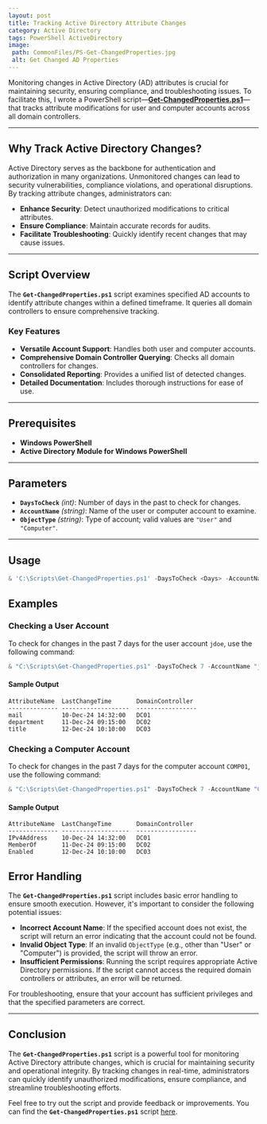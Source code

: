 ```yaml
---
layout: post
title: Tracking Active Directory Attribute Changes
category: Active Directory
tags: PowerShell ActiveDirectory
image:
 path: CommonFiles/PS-Get-ChangedProperties.jpg
 alt: Get Changed AD Properties
---
```

Monitoring changes in Active Directory (AD) attributes is crucial for maintaining security, ensuring compliance, and troubleshooting issues. To facilitate this, I wrote a PowerShell script—**[Get-ChangedProperties.ps1](https://github.com/nativw/Get-ChangedProperties/blob/4d274ea334806ee0c8c79ee1faf3a7ead294b44d/Get-ChangedProperties.ps1)**—that tracks attribute modifications for user and computer accounts across all domain controllers.

---

## Why Track Active Directory Changes?

Active Directory serves as the backbone for authentication and authorization in many organizations. Unmonitored changes can lead to security vulnerabilities, compliance violations, and operational disruptions. By tracking attribute changes, administrators can:

- **Enhance Security**: Detect unauthorized modifications to critical attributes.
- **Ensure Compliance**: Maintain accurate records for audits.
- **Facilitate Troubleshooting**: Quickly identify recent changes that may cause issues.

---

## Script Overview

The **`Get-ChangedProperties.ps1`** script examines specified AD accounts to identify attribute changes within a defined timeframe. It queries all domain controllers to ensure comprehensive tracking.

### Key Features

- **Versatile Account Support**: Handles both user and computer accounts.
- **Comprehensive Domain Controller Querying**: Checks all domain controllers for changes.
- **Consolidated Reporting**: Provides a unified list of detected changes.
- **Detailed Documentation**: Includes thorough instructions for ease of use.

---

## Prerequisites

- **Windows PowerShell**
- **Active Directory Module for Windows PowerShell**

---

## Parameters

- **`DaysToCheck`** *(int)*: Number of days in the past to check for changes.
- **`AccountName`** *(string)*: Name of the user or computer account to examine.
- **`ObjectType`** *(string)*: Type of account; valid values are `"User"` and `"Computer"`.

---

## Usage

```powershell
& 'C:\Scripts\Get-ChangedProperties.ps1' -DaysToCheck <Days> -AccountName <AccountName> -ObjectType <User|Computer>
```

## Examples

### Checking a User Account

To check for changes in the past 7 days for the user account `jdoe`, use the following command:
```powershell
& "C:\Scripts\Get-ChangedProperties.ps1" -DaysToCheck 7 -AccountName "jdoe" -ObjectType "User"
```

#### Sample Output

    AttributeName  LastChangeTime       DomainController 
    -------------- -------------------  ----------------- 
    mail           10-Dec-24 14:32:00   DC01             
    department     11-Dec-24 09:15:00   DC02             
    title          12-Dec-24 10:10:00   DC03             

### Checking a Computer Account

To check for changes in the past 7 days for the computer account `COMP01`, use the following command:
```powershell
& "C:\Scripts\Get-ChangedProperties.ps1" -DaysToCheck 7 -AccountName "COMP01" -ObjectType "Computer"
```

#### Sample Output

    AttributeName  LastChangeTime       DomainController 
    -------------- -------------------  ----------------- 
    IPv4Address    10-Dec-24 14:32:00   DC01             
    MemberOf       11-Dec-24 09:15:00   DC02             
    Enabled        12-Dec-24 10:10:00   DC03             

## Error Handling

The **`Get-ChangedProperties.ps1`** script includes basic error handling to ensure smooth execution. However, it's important to consider the following potential issues:

- **Incorrect Account Name**: If the specified account does not exist, the script will return an error indicating that the account could not be found.
- **Invalid Object Type**: If an invalid `ObjectType` (e.g., other than "User" or "Computer") is provided, the script will throw an error.
- **Insufficient Permissions**: Running the script requires appropriate Active Directory permissions. If the script cannot access the required domain controllers or attributes, an error will be returned.
  
For troubleshooting, ensure that your account has sufficient privileges and that the specified parameters are correct.

---

## Conclusion

The **`Get-ChangedProperties.ps1`** script is a powerful tool for monitoring Active Directory attribute changes, which is crucial for maintaining security and operational integrity. By tracking changes in real-time, administrators can quickly identify unauthorized modifications, ensure compliance, and streamline troubleshooting efforts. 

Feel free to try out the script and provide feedback or improvements. You can find the **`Get-ChangedProperties.ps1`** script [here](https://github.com/nativw/Get-ChangedProperties/blob/4d274ea334806ee0c8c79ee1faf3a7ead294b44d/Get-ChangedProperties.ps1).
